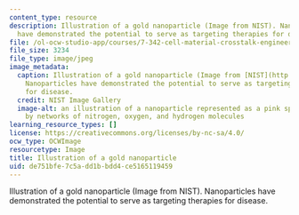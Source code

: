 ```yaml
---
content_type: resource
description: Illustration of a gold nanoparticle (Image from NIST). Nanoparticles
  have demonstrated the potential to serve as targeting therapies for disease.
file: /ol-ocw-studio-app/courses/7-342-cell-material-crosstalk-engineering-cell-instructive-biomaterials-fall-2013/de751bfe7c5add1bbdd4ce5165119459_7-342f13-th.jpg
file_size: 3234
file_type: image/jpeg
image_metadata:
  caption: Illustration of a gold nanoparticle (Image from [NIST](http://patapsco.nist.gov/imagegallery/details.cfm?imageid=942)).
    Nanoparticles have demonstrated the potential to serve as targeting therapies
    for disease.
  credit: NIST Image Gallery
  image-alt: an illustration of a nanoparticle represented as a pink sphere surrounded
    by networks of nitrogen, oxygen, and hydrogen molecules
learning_resource_types: []
license: https://creativecommons.org/licenses/by-nc-sa/4.0/
ocw_type: OCWImage
resourcetype: Image
title: Illustration of a gold nanoparticle
uid: de751bfe-7c5a-dd1b-bdd4-ce5165119459
---
```

Illustration of a gold nanoparticle (Image from NIST). Nanoparticles have demonstrated the potential to serve as targeting therapies for disease.